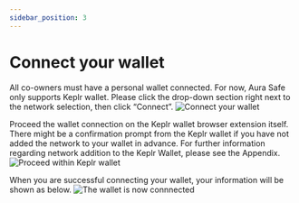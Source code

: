 ```yaml
---
sidebar_position: 3
---
```


# Connect your wallet

All co-owners must have a personal wallet connected. For now, Aura Safe only supports Keplr wallet. Please click the drop-down section right next to the network selection, then click “Connect”.
![Connect your wallet](/img/aurasafe/connect_your_wallet_1.png)

Proceed the wallet connection on the Keplr wallet browser extension itself. There might be a confirmation prompt from the Keplr wallet if you have not added the network to your wallet in advance. For further information regarding network addition to the Keplr Wallet, please see the Appendix.
![Proceed within Keplr wallet](/img/aurasafe/connect_your_wallet_2.png)

When you are successful connecting your wallet, your information will be shown as below.
![The wallet is now connnected](/img/aurasafe/connect_your_wallet_3.png)
